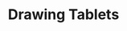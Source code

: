 ---
title: 'Drawing Tablets'
redirect_to:
  - 'https://discuss.pencil2d.org/t/drawing-tablets/801'
---